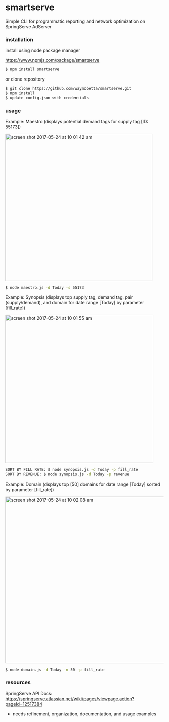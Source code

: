 # smartserve

Simple CLI for programmatic reporting and network optimization on SpringServe AdServer

### installation

install using node package manager

https://www.npmjs.com/package/smartserve
```bash
$ npm install smartserve
```

or clone repository
```bash
$ git clone https://github.com/waymobetta/smartserve.git
$ npm install
$ update config.json with credentials
```

### usage
Example: Maestro (displays potential demand tags for supply tag [ID: 55173])

<img width="468" alt="screen shot 2017-05-24 at 10 01 42 am" src="https://cloud.githubusercontent.com/assets/17755587/26415905/f2963c58-4068-11e7-8903-4408e82dc73e.png">

```bash
$ node maestro.js -d Today -s 55173
```

Example: Synopsis (displays top supply tag, demand tag, pair (supply/demand), and domain for date range [Today] by parameter [fill_rate])

<img width="471" alt="screen shot 2017-05-24 at 10 01 55 am" src="https://cloud.githubusercontent.com/assets/17755587/26415862/c4c6edf4-4068-11e7-8073-801045e5ab8f.png">

```bash
SORT BY FILL RATE: $ node synopsis.js -d Today -p fill_rate
SORT BY REVENUE: $ node synopsis.js -d Today -p revenue
```

Example: Domain (displays top [50] domains for date range [Today] sorted by parameter [fill_rate])

<img width="530" alt="screen shot 2017-05-24 at 10 02 08 am" src="https://cloud.githubusercontent.com/assets/17755587/26415765/76f342ee-4068-11e7-8d1f-209077da513f.png">

```bash
$ node domain.js -d Today -n 50 -p fill_rate
```

### resources
SpringServe API Docs: https://springserve.atlassian.net/wiki/pages/viewpage.action?pageId=12517384

* needs refinement, organization, documentation, and usage examples
